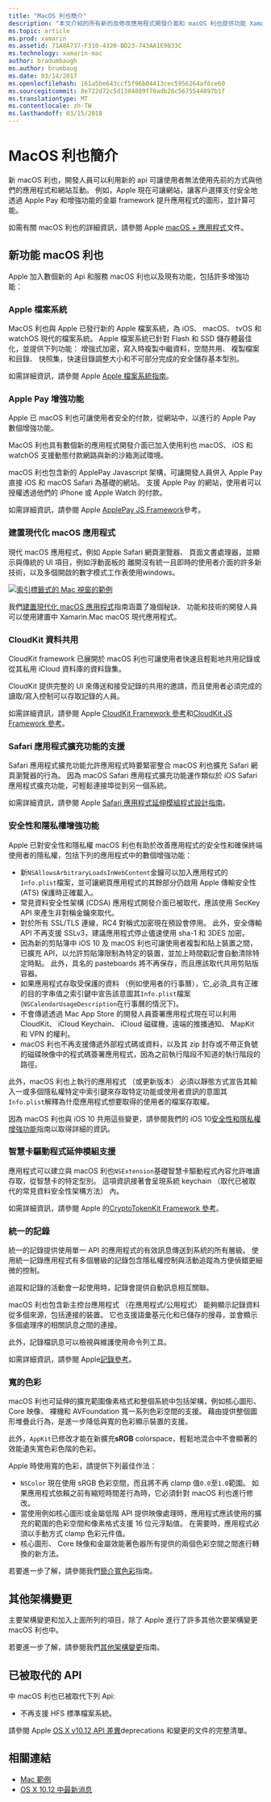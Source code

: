 ```yaml
---
title: "MacOS 利也簡介"
description: "本文介紹的所有新的及修改應用程式開發介面和 macOS 利也提供功能 Xamarin.Mac 開發人員。"
ms.topic: article
ms.prod: xamarin
ms.assetid: 71A8A737-F310-4320-BD23-743AA1E9033C
ms.technology: xamarin-mac
author: bradumbaugh
ms.author: brumbaug
ms.date: 03/14/2017
ms.openlocfilehash: 161a5be643ccf5f96b04413cec5956264af6ce60
ms.sourcegitcommit: 8e722d72c5d1384889f70adb26c5675544897b1f
ms.translationtype: MT
ms.contentlocale: zh-TW
ms.lasthandoff: 03/15/2018
---
```

# <a name="introduction-to-macos-sierra"></a>MacOS 利也簡介

新 macOS 利也，開發人員可以利用新的 api 可讓使用者無法使用先前的方式與他們的應用程式和網站互動。 例如，Apple 現在可讓網站，讓客戶選擇支付安全地透過 Apple Pay 和增強功能的金屬 framework 提升應用程式的圖形，並計算可能。 

如需有關 macOS 利也的詳細資訊，請參閱 Apple [macOS + 應用程式](https://developer.apple.com/macos/)文件。

<a name="Whats-New-in-macOS-Sierra" />

## <a name="whats-new-in-macos-sierra"></a>新功能 macOS 利也

Apple 加入數個新的 Api 和服務 macOS 利也以及現有功能，包括許多增強功能：

<a name="Apple-File-System" />

### <a name="apple-file-system"></a>Apple 檔案系統

MacOS 利也與 Apple 已發行新的 Apple 檔案系統，為 iOS、 macOS、 tvOS 和 watchOS 現代的檔案系統。 Apple 檔案系統已針對 Flash 和 SSD 儲存體最佳化，並提供下列功能： 增強式加密，寫入時複製中繼資料，空間共用、 複製檔案和目錄、 快照集，快速目錄調整大小和不可部分完成的安全儲存基本型別。

如需詳細資訊，請參閱 Apple [Apple 檔案系統指南](https://developer.apple.com/library/prerelease/content/documentation/FileManagement/Conceptual/APFS_Guide/Introduction/Introduction.html#//apple_ref/doc/uid/TP40016999)。

<a name="Apple-Pay-Enhancements" />

### <a name="apple-pay-enhancements"></a>Apple Pay 增強功能

Apple 已 macOS 利也可讓使用者安全的付款，從網站中，以進行的 Apple Pay 數個增強功能。

MacOS 利也具有數個新的應用程式開發介面已加入使用利也 macOS、 iOS 和 watchOS 支援動態付款網路與新的沙箱測試環境。

macOS 利也包含新的 ApplePay Javascript 架構，可讓開發人員併入 Apple Pay 直接 iOS 和 macOS Safari 為基礎的網站。 支援 Apple Pay 的網站，使用者可以授權透過他們的 iPhone 或 Apple Watch 的付款。

如需詳細資訊，請參閱 Apple [ApplePay JS Framework](https://developer.apple.com/reference/applepayjs)參考。

<a name="Building-Modern-macOS-Apps" />

### <a name="building-modern-macos-apps"></a>建置現代化 macOS 應用程式

現代 macOS 應用程式，例如 Apple Safari 網頁瀏覽器、 頁面文書處理器，並顯示與傳統的 UI 項目，例如浮動面板的 離開沒有統一且即時的使用者介面的許多新技術，以及多個開啟的數字模式工作表使用windows。

[![索引標籤式的 Mac 視窗的範例](images/content08.png)](images/content08.png#lightbox)

我們[建置現代化 macOS 應用程式](~/mac/platform/introduction-to-macos-sierra/modern-cocoa-apps.md)指南涵蓋了幾個秘訣、 功能和技術的開發人員可以使用建置中 Xamarin.Mac macOS 現代應用程式。

<a name="CloudKit-Data-Sharing" />

### <a name="cloudkit-data-sharing"></a>CloudKit 資料共用

CloudKit framework 已展開於 macOS 利也可讓使用者快速且輕鬆地共用記錄或從其私用 iCloud 資料庫的資料錄集。

CloudKit 提供完整的 UI 來傳送和接受記錄的共用的邀請，而且使用者必須完成的讀取/寫入控制可以存取記錄的人員。

如需詳細資訊，請參閱 Apple [CloudKit Framework 參考](https://developer.apple.com/reference/clockkit)和[CloudKit JS Framework 參考](https://developer.apple.com/reference/cloudkitjs)。

<a name="Safari-App-Extensions-Support" />

### <a name="safari-app-extensions-support"></a>Safari 應用程式擴充功能的支援

Safari 應用程式擴充功能允許應用程式時要緊密整合 macOS 利也擴充 Safari 網頁瀏覽器的行為。 因為 macOS Safari 應用程式擴充功能運作類似於 iOS Safari 應用程式擴充功能，可輕鬆連接埠從到另一個系統。

如需詳細資訊，請參閱 Apple [Safari 應用程式延伸模組程式設計指南](https://developer.apple.com/library/prerelease/content/documentation/NetworkingInternetWeb/Conceptual/SafariAppExtension_PG/index.html#//apple_ref/doc/uid/TP40017319)。

<a name="Security-and-Privacy-Enhancements" />

### <a name="security-and-privacy-enhancements"></a>安全性和隱私權增強功能

Apple 已對安全性和隱私權 macOS 利也有助於改善應用程式的安全性和確保終端使用者的隱私權，包括下列的應用程式中的數個增強功能：

- 新`NSAllowsArbitraryLoadsInWebContent`金鑰可以加入應用程式的`Info.plist`檔案，並可讓網頁應用程式的其餘部分仍啟用 Apple 傳輸安全性 (ATS) 保護時正確載入。
- 常見資料安全性架構 (CDSA) 應用程式開發介面已被取代，應該使用 SecKey API 來產生非對稱金鑰來取代。
- 對於所有 SSL/TLS 連線，RC4 對稱式加密現在預設會停用。 此外，安全傳輸 API 不再支援 SSLv3，建議應用程式停止儘速使用 sha-1 和 3DES 加密。
- 因為新的剪貼簿中 iOS 10 及 macOS 利也可讓使用者複製和貼上裝置之間，已擴充 API，以允許剪貼簿限制為特定的裝置，並加上時間戳記會自動清除特定時點。 此外，具名的 pasteboards 將不再保存，而且應該取代共用剪貼版容器。
- 如果應用程式存取受保護的資料 （例如使用者的行事曆），它_必須_具有正確的目的字串值之索引鍵中宣告該意圖其`Info.plist`檔案 (`NSCalendarUsageDescription`在行事曆的情況下)。
- 不會傳遞透過 Mac App Store 的開發人員簽署應用程式現在可以利用 CloudKit、 iCloud Keychain、 iCloud 磁碟機，遠端的推播通知、 MapKit 和 VPN 的權利。
- macOS 利也不再支援傳遞外部程式碼或資料，以及其 zip 封存或不帶正負號的磁碟映像中的程式碼簽署應用程式，因為之前執行階段不知道的執行階段的路徑。

此外，macOS 利也上執行的應用程式 （或更新版本） 必須以靜態方式宣告其輸入一或多個隱私權特定中索引鍵來存取特定功能或使用者資訊的意圖其`Info.plist`解釋為什麼應用程式想要取得的使用者的檔案存取權。

因為 macOS 利也與 iOS 10 共用這些變更，請參閱我們的 iOS 10[安全性和隱私權增強功能](~/ios/app-fundamentals/security-privacy.md)指南以取得詳細的資訊。

<a name="Smart-Card-Driver-Extension-Support" />

### <a name="smart-card-driver-extension-support"></a>智慧卡驅動程式延伸模組支援

應用程式可以建立與 macOS 利也`NSExtension`基礎智慧卡驅動程式內容允許唯讀存取，從智慧卡的特定型別。 這項資訊接著會呈現系統 keychain （取代已被取代的常見資料安全性架構方法） 內。

如需詳細資訊，請參閱 Apple 的[CryptoTokenKit Framework 參考](https://developer.apple.com/reference/cryptotokenkit)。

<a name="Unified-Logging" />

### <a name="unified-logging"></a>統一的記錄

統一的記錄提供使用單一 API 的應用程式的有效訊息傳送到系統的所有層級。 使用統一記錄應用程式有多個層級的記錄包含隱私權控制與活動追蹤為方便偵錯更細微的控制。 

追蹤和記錄的活動會一起使用時，記錄會提供自動訊息相互關聯。

macOS 利也包含新主控台應用程式 （在應用程式/公用程式） 能夠顯示記錄資料從多個來源，包括連接的裝置。 它也支援語彙基元化和已儲存的搜尋，並會顯示多個處理序的相關訊息之間的連接。

此外，記錄檔訊息可以檢視與維護使用命令列工具。

如需詳細資訊，請參閱 Apple[記錄參考](https://developer.apple.com/reference/os/1891852-logging)。

<a name="Wide-Color" />

### <a name="wide-color"></a>寬的色彩

macOS 利也可延伸的擴充範圍像素格式和整個系統中包括架構，例如核心圖形、 Core 映像、 裸機和 AVFoundation 寬一系列色彩空間的支援。 藉由提供整個圖形堆疊此行為，是進一步降低與寬的色彩顯示裝置的支援。

此外，`AppKit`已修改才能在新擴充**sRGB** colorspace，輕鬆地混合中不會顯著的效能遺失寬色彩色階的色彩。

Apple 時使用寬的色彩，請提供下列最佳作法：

- `NSColor` 現在使用 sRGB 色彩空間，而且將不再 clamp 值`0.0`至`1.0`範圍。 如果應用程式依賴之前有縮短時間差行為時，它必須針對 macOS 利也進行修改。
- 當使用例如核心圖形或金屬低階 API 提供映像處理時，應用程式應該使用的擴充的範圍的色彩空間和像素格式支援 16 位元浮點值。 在需要時，應用程式必須以手動方式 clamp 色彩元件值。
- 核心圖形、 Core 映像和金屬效能著色器所有提供的兩個色彩空間之間進行轉換的新方法。

若要進一步了解，請參閱我們[簡介寬色彩](~/ios/platform/wide-color.md)指南。

<a name="Additional-Framework-Changes" />

## <a name="additional-framework-changes"></a>其他架構變更

主要架構變更和加入上面所列的項目，除了 Apple 進行了許多其他次要架構變更 macOS 利也中。

若要進一步了解，請參閱我們[其他架構變更](~/mac/platform/introduction-to-macos-sierra/additional-framework-changes.md)指南。

<a name="Deprecated-APIs" />

## <a name="deprecated-apis"></a>已被取代的 API

中 macOS 利也已被取代下列 Api:

- 不再支援 HFS 標準檔案系統。

請參閱 Apple [OS X v10.12 API 差異](https://developer.apple.com/library/prerelease/content/releasenotes/Miscellaneous/APIDiffsMacOS10_12/index.html)deprecations 和變更的文件的完整清單。

## <a name="related-links"></a>相關連結

- [Mac 範例](https://developer.xamarin.com/samples/mac/)
- [OS X 10.12 中最新消息](https://developer.apple.com/library/prerelease/content/releasenotes/MacOSX/WhatsNewInOSX/Articles/OSXv10.html#//apple_ref/doc/uid/TP40017145-SW1)
